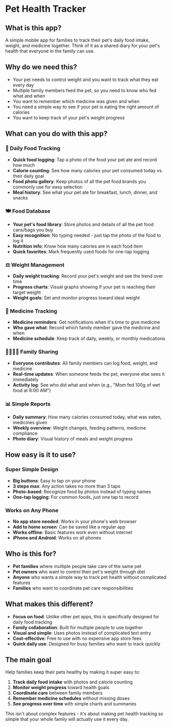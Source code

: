 # Pet Health Tracker

## What is this app?

A simple mobile app for families to track their pet's daily food intake, weight, and medicine together. Think of it as a shared diary for your pet's health that everyone in the family can use.

## Why do we need this?

- Your pet needs to control weight and you want to track what they eat every day
- Multiple family members feed the pet, so you need to know who fed what and when
- You want to remember which medicine was given and when
- You need a simple way to see if your pet is eating the right amount of calories
- You want to keep track of your pet's weight progress

## What can you do with this app?

### 📱 Daily Food Tracking
- **Quick food logging**: Tap a photo of the food your pet ate and record how much
- **Calorie counting**: See how many calories your pet consumed today vs. their daily goal
- **Food photo gallery**: Keep photos of all the pet food brands you commonly use for easy selection
- **Meal history**: See what your pet ate for breakfast, lunch, dinner, and snacks

### 🍽️ Food Database
- **Your pet's food library**: Store photos and details of all the pet food cans/bags you buy
- **Easy recognition**: No typing needed - just tap the photo of the food to log it
- **Nutrition info**: Know how many calories are in each food item
- **Quick favorites**: Mark frequently used foods for one-tap logging

### ⚖️ Weight Management
- **Daily weight tracking**: Record your pet's weight and see the trend over time
- **Progress charts**: Visual graphs showing if your pet is reaching their target weight
- **Weight goals**: Set and monitor progress toward ideal weight

### 💊 Medicine Tracking
- **Medicine reminders**: Get notifications when it's time to give medicine
- **Who gave what**: Record which family member gave the medicine and when
- **Medicine schedule**: Keep track of daily, weekly, or monthly medications

### 👨‍👩‍👧‍👦 Family Sharing
- **Everyone contributes**: All family members can log food, weight, and medicine
- **Real-time updates**: When someone feeds the pet, everyone else sees it immediately
- **Activity log**: See who did what and when (e.g., "Mom fed 100g of wet food at 8:00 AM")

### 📊 Simple Reports
- **Daily summary**: How many calories consumed today, what was eaten, medicines given
- **Weekly overview**: Weight changes, feeding patterns, medicine compliance
- **Photo diary**: Visual history of meals and weight progress

## How easy is it to use?

### Super Simple Design
- **Big buttons**: Easy to tap on your phone
- **3 steps max**: Any action takes no more than 3 taps
- **Photo-based**: Recognize food by photos instead of typing names
- **One-tap logging**: For common foods, just one tap to record

### Works on Any Phone
- **No app store needed**: Works in your phone's web browser
- **Add to home screen**: Can be saved like a regular app
- **Works offline**: Basic features work even without internet
- **iPhone and Android**: Works on all phones

## Who is this for?

- **Pet families** where multiple people take care of the same pet
- **Pet owners** who want to control their pet's weight through diet
- **Anyone** who wants a simple way to track pet health without complicated features
- **Families** who want to coordinate pet care responsibilities

## What makes this different?

- **Focus on food**: Unlike other pet apps, this is specifically designed for daily food tracking
- **Family collaboration**: Built for multiple people to use together
- **Visual and simple**: Uses photos instead of complicated text entry
- **Cost-effective**: Free to use with no expensive app store fees
- **Quick daily use**: Designed for busy families who want to track quickly

## The main goal

Help families keep their pets healthy by making it super easy to:
1. **Track daily food intake** with photos and calorie counting
2. **Monitor weight progress** toward health goals
3. **Coordinate care** between family members
4. **Remember medicine schedules** without missing doses
5. **See progress over time** with simple charts and summaries

This isn't about complex features - it's about making pet health tracking so simple that your whole family will actually use it every day.